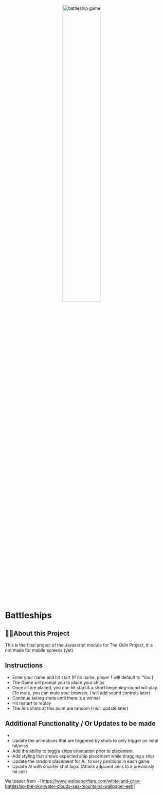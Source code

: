 <!-- @format -->

<div align="center">
  
<img src="" alt="battleship game" width="50%" style="border-radius: 10px" />
  
</div>

# Battleships

## 👨‍💻About this Project

This is the final project of the Javascript module for The Odin Project, it is not made for mobile screens (yet)

## Instructions

- Enter your name and hit start (If no name, player 1 will default to 'You')
- The Game will prompt you to place your ships
- Once all are placed, you can hit start & a short beginning sound will play. (To mute, you can mute your browser, I will add sound controls later)
- Continue taking shots until there is a winner
- Hit restart to replay
- The Ai's shots at this point are random (I will update later)

## Additional Functionality / Or Updates to be made

-
- Update the animations that are triggered by shots to only trigger on inital hit/miss
- Add the ability to toggle ships orientation prior to placement
- Add styling that shows expected ship placement while dragging a ship
- Update the random placement for AI, to vary positions in each game
- Update AI with smarter shot logic (Attack adjacent cells to a previously hit cell)

Wallpaper from - [https://www.wallpaperflare.com/white-and-gray-battleship-the-sky-water-clouds-sea-mountains-wallpaper-eefj]
